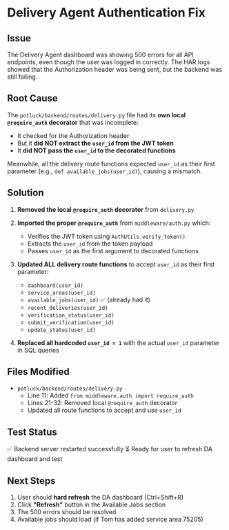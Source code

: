 # Delivery Agent Authentication Fix

## Issue
The Delivery Agent dashboard was showing 500 errors for all API endpoints, even though the user was logged in correctly. The HAR logs showed that the Authorization header was being sent, but the backend was still failing.

## Root Cause
The `potluck/backend/routes/delivery.py` file had its **own local `@require_auth` decorator** that was incomplete:
- It checked for the Authorization header
- But it **did NOT extract the `user_id` from the JWT token**
- It **did NOT pass the `user_id` to the decorated functions**

Meanwhile, all the delivery route functions expected `user_id` as their first parameter (e.g., `def available_jobs(user_id)`), causing a mismatch.

## Solution
1. **Removed the local `@require_auth` decorator** from `delivery.py`
2. **Imported the proper `@require_auth`** from `middleware/auth.py` which:
   - Verifies the JWT token using `AuthUtils.verify_token()`
   - Extracts the `user_id` from the token payload
   - Passes `user_id` as the first argument to decorated functions

3. **Updated ALL delivery route functions** to accept `user_id` as their first parameter:
   - `dashboard(user_id)`
   - `service_areas(user_id)`
   - `available_jobs(user_id)` ✅ (already had it)
   - `recent_deliveries(user_id)`
   - `verification_status(user_id)`
   - `submit_verification(user_id)`
   - `update_status(user_id)`

4. **Replaced all hardcoded `user_id = 1`** with the actual `user_id` parameter in SQL queries

## Files Modified
- `potluck/backend/routes/delivery.py`
  - Line 11: Added `from middleware.auth import require_auth`
  - Lines 21-32: Removed local `@require_auth` decorator
  - Updated all route functions to accept and use `user_id`

## Test Status
✅ Backend server restarted successfully
⏳ Ready for user to refresh DA dashboard and test

## Next Steps
1. User should **hard refresh** the DA dashboard (Ctrl+Shift+R)
2. Click **"Refresh"** button in the Available Jobs section
3. The 500 errors should be resolved
4. Available jobs should load (if Tom has added service area 75205)

